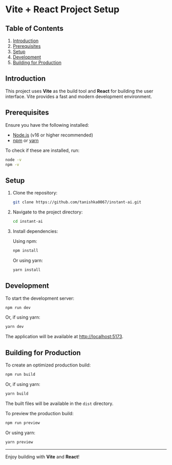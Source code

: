 # Vite + React Project Setup


## Table of Contents

1. [Introduction](#introduction)
2. [Prerequisites](#prerequisites)
3. [Setup](#setup)
4. [Development](#development)
5. [Building for Production](#building-for-production)

## Introduction

This project uses **Vite** as the build tool and **React** for building the user interface. Vite provides a fast and modern development environment.

## Prerequisites

Ensure you have the following installed:

- [Node.js](https://nodejs.org/) (v16 or higher recommended)
- [npm](https://www.npmjs.com/) or [yarn](https://yarnpkg.com/)

To check if these are installed, run:

```bash
node -v
npm -v
```

## Setup

1. Clone the repository:

   ```bash
   git clone https://github.com/tanishka0067/instant-ai.git
   ```

2. Navigate to the project directory:

   ```bash
   cd instant-ai
   ```

3. Install dependencies:

   Using npm:

   ```bash
   npm install
   ```

   Or using yarn:

   ```bash
   yarn install
   ```

## Development

To start the development server:

```bash
npm run dev
```

Or, if using yarn:

```bash
yarn dev
```

The application will be available at [http://localhost:5173](http://localhost:5173).

## Building for Production

To create an optimized production build:

```bash
npm run build
```

Or, if using yarn:

```bash
yarn build
```

The built files will be available in the `dist` directory.

To preview the production build:

```bash
npm run preview
```

Or using yarn:

```bash
yarn preview
```
---

Enjoy building with **Vite** and **React**!
